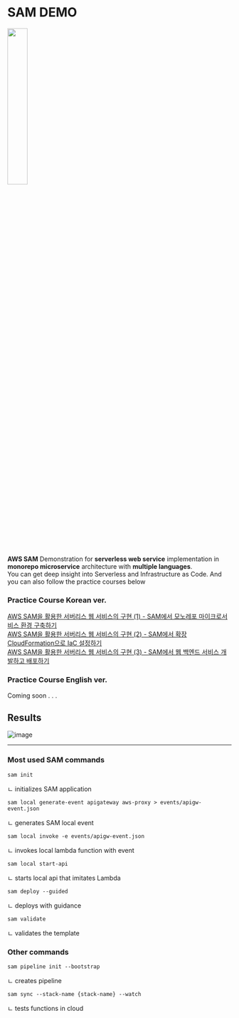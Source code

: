 # SAM DEMO
<img src="https://user-images.githubusercontent.com/108582413/230770258-1e70e047-d7a7-4362-aefb-d529d8654d8d.png" width="30%">

**AWS SAM** Demonstration for **serverless web service** implementation in **monorepo microservice** architecture with **multiple languages**.<br>
You can get deep insight into Serverless and Infrastructure as Code. And you can also follow the practice courses below<br>

### Practice Course Korean ver.
[AWS SAM을 활용한 서버리스 웹 서비스의 구현 (1) - SAM에서 모노레포 마이크로서비스 환경 구축하기](https://medium.com/@lifthus531/aws-sam을-활용한-서버리스-웹-서비스의-구현-1-4fa3e44c99f8)<br>
[AWS SAM을 활용한 서버리스 웹 서비스의 구현 (2) - SAM에서 확장 CloudFormation으로 IaC 설정하기](https://medium.com/@lifthus531/aws-sam을-활용한-서버리스-웹-서비스의-구현-2-5874bab4badd)<br>
[AWS SAM을 활용한 서버리스 웹 서비스의 구현 (3) - SAM에서 웹 백엔드 서비스 개발하고 배포하기](https://medium.com/@lifthus531/aws-sam을-활용한-서버리스-웹-서비스의-구현-3-3718c0af556e)<br>

### Practice Course English ver.
Coming soon . . .

## Results

![image](https://github.com/lifthus/SAM-DEMO/assets/108582413/4ba3a9c6-c3f8-408b-b2ff-5877b3446464)


<hr>

### Most used SAM commands
```
sam init 
```
ㄴ initializes SAM application

```
sam local generate-event apigateway aws-proxy > events/apigw-event.json
```
ㄴ generates SAM local event

```
sam local invoke -e events/apigw-event.json
```
ㄴ invokes local lambda function with event
```
sam local start-api
```
ㄴ starts local api that imitates Lambda
```
sam deploy --guided
```
ㄴ deploys with guidance
```
sam validate
```
ㄴ validates the template


### Other commands
```
sam pipeline init --bootstrap
```
ㄴ creates pipeline
```
sam sync --stack-name {stack-name} --watch
```
ㄴ tests functions in cloud
